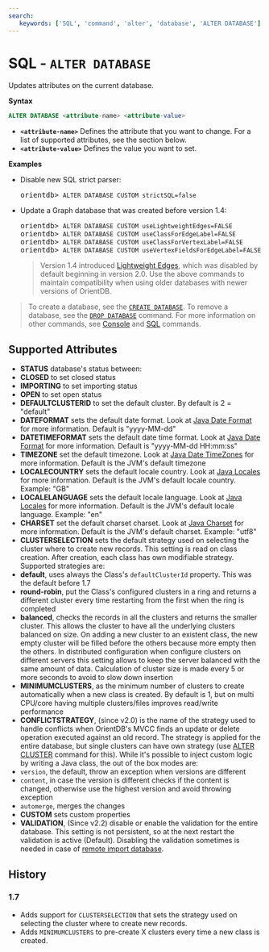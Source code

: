 ```yaml
---
search:
   keywords: ['SQL', 'command', 'alter', 'database', 'ALTER DATABASE']
---
```


# SQL - `ALTER DATABASE`

Updates attributes on the current database.

**Syntax**

```sql
ALTER DATABASE <attribute-name> <attribute-value>
```

- **`<attribute-name>`** Defines the attribute that you want to change.  For a list of supported attributes, see the section below.
- **`<attribute-value>`** Defines the value you want to set.


**Examples**

- Disable new SQL strict parser:

  <pre>
  orientdb> <code class="lang-sql userinput">ALTER DATABASE CUSTOM strictSQL=false</code>
  </pre>

- Update a Graph database that was created before version 1.4:

  <pre>
  orientdb> <code class='lang-sql userinput'>ALTER DATABASE CUSTOM useLightweightEdges=FALSE</code>
  orientdb> <code class='lang-sql userinput'>ALTER DATABASE CUSTOM useClassForEdgeLabel=FALSE</code>
  orientdb> <code class='lang-sql userinput'>ALTER DATABASE CUSTOM useClassForVertexLabel=FALSE</code>
  orientdb> <code class='lang-sql userinput'>ALTER DATABASE CUSTOM useVertexFieldsForEdgeLabel=FALSE</code>
  </pre>

  >Version 1.4 introduced [Lightweight Edges](../java/Lightweight-Edges.md), which was disabled by default beginning in version 2.0.  Use the above commands to maintain compatibility when using older databases with newer versions of OrientDB.




>To create a database, see the [`CREATE DATABASE`](../console/Console-Command-Create-Database.md).  To remove a database, see the [`DROP DATABASE`](../console/Console-Command-Drop-Database.md) command.  For more information on other commands, see [Console](../console/Console-Commands.md) and [SQL](SQL.md) commands.



## Supported Attributes

- **STATUS** database's status between:
 - **CLOSED** to set closed status
 - **IMPORTING** to set importing status
 - **OPEN** to set open status
- **DEFAULTCLUSTERID** to set the default cluster. By default is 2 = "default"
- **DATEFORMAT** sets the default date format. Look at [Java Date Format](http://docs.oracle.com/javase/6/docs/api/java/text/SimpleDateFormat.html) for more information. Default is "yyyy-MM-dd"
- **DATETIMEFORMAT** sets the default date time format. Look at [Java Date Format](http://docs.oracle.com/javase/6/docs/api/java/text/SimpleDateFormat.html) for more information. Default is "yyyy-MM-dd HH:mm:ss"
- **TIMEZONE** set the default timezone. Look at [Java Date TimeZones](http://docs.oracle.com/javase/6/docs/api/java/util/TimeZone.html) for more information. Default is the JVM's default timezone
- **LOCALECOUNTRY** sets the default locale country. Look at [Java Locales](http://docs.oracle.com/javase/6/docs/api/java/util/Locale.html) for more information. Default is the JVM's default locale country. Example: "GB"
- **LOCALELANGUAGE** sets the default locale language. Look at [Java Locales](http://docs.oracle.com/javase/6/docs/api/java/util/Locale.html) for more information. Default is the JVM's default locale language. Example: "en"
- **CHARSET** set the default charset charset. Look at [Java Charset](http://docs.oracle.com/javase/6/docs/api/java/nio/charset/Charset.html) for more information. Default is the JVM's default charset. Example: "utf8"
- **CLUSTERSELECTION** sets the default strategy used on selecting the cluster where to create new records. This setting is read on class creation. After creation, each class has own modifiable strategy. Supported strategies are:
 - **default**, uses always the Class's ```defaultClusterId``` property. This was the default before 1.7
 - **round-robin**, put the Class's configured clusters in a ring and returns a different cluster every time restarting from the first when the ring is completed
 - **balanced**, checks the records in all the clusters and returns the smaller cluster. This allows the cluster to have all the underlying clusters balanced on size. On adding a new cluster to an existent class, the new empty cluster will be filled before the others because more empty then the others. In distributed configuration when configure clusters on different servers this setting allows to keep the server balanced with the same amount of data. Calculation of cluster size is made every 5 or more seconds to avoid to slow down insertion
- **MINIMUMCLUSTERS**, as the minimum number of clusters to create automatically when a new class is created. By default is 1, but on multi CPU/core having multiple clusters/files improves read/write performance
- **CONFLICTSTRATEGY**, (since v2.0) is the name of the strategy used to handle conflicts when OrientDB's MVCC finds an update or delete operation executed against an old record. The strategy is applied for the entire database, but single clusters can have own strategy (use [ALTER CLUSTER](SQL-Alter-Cluster.md) command for this). While it's possible to inject custom logic by writing a Java class, the out of the box modes are:
 - `version`, the default, throw an exception when versions are different
 - `content`, in case the version is different checks if the content is changed, otherwise use the highest version and avoid throwing exception
 - `automerge`, merges the changes
- **CUSTOM** sets custom properties
- **VALIDATION**, (Since v2.2) disable or enable the validation for the entire database. This setting is not persistent, so at the next restart the validation is active (Default). Disabling the validation sometimes is needed in case of [remote import database](../console/Console-Command-Import.md#validation-errors).



## History
### 1.7
- Adds support for `CLUSTERSELECTION` that sets the strategy used on selecting the cluster where to create new records.
- Adds `MINIMUMCLUSTERS` to pre-create X clusters every time a new class is created.

